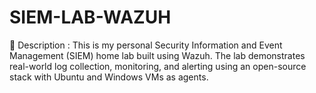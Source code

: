 # SIEM-LAB-WAZUH
📘 Description : 
This is my personal Security Information and Event Management (SIEM) home lab built using Wazuh. The lab demonstrates real-world log collection, monitoring, and alerting using an open-source stack with Ubuntu and Windows VMs as agents.
